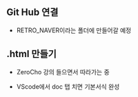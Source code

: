 ## Git Hub 연결
- RETRO_NAVER이라는 폴더에 만들어갈 예정

## .html 만들기
- ZeroCho 강의 들으면서 따라가는 중

- VScode에서 doc 탭 치면 기본서식 완성

